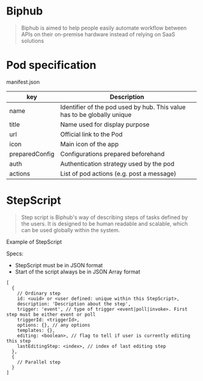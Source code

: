 # Biphub
> Biphub is aimed to help people easily automate workflow between APIs
> on their on-premise hardware instead of relying on SaaS solutions

# Pod specification

manifest.json

| key             | Description |
| --------------- | ------------------------------------------------------------------------ |
| name            | Identifier of the pod used by hub. This value has to be globally unique  |
| title           | Name used for display purpose  |
| url             | Official link to the Pod |
| icon            | Main icon of the app |
| preparedConfig  | Configurations prepared beforehand |
| auth            | Authentication strategy used by the pod |
| actions         | List of pod actions (e.g. post a message) |


# StepScript

> Step script is Biphub's way of describing steps of tasks defined by the
> users. It is designed to be human readable and scalable,
> which can be used globally within the system.

Example of StepScript

Specs:
- StepScript must be in JSON format
- Start of the script always be in JSON Array format

```
[
  {
    // Ordinary step
    id: <uuid> or <user defined: unique within this StepScript>,
    description: 'Description about the step',
    trigger: 'event', // type of trigger <event|poll|invoke>. First step must be either event or poll
    triggerId: <triggerId>,
    options: {}, // any options
    templates: {},
    editing: <boolean>, // flag to tell if user is currently editing this step
    lastEditingStep: <index>, // index of last editing step
  },
  {
    // Parallel step
  }
]
```
